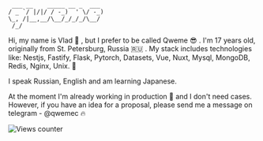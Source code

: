 ```
 ___ __    _____ __ _  ___ 
/ _ `/ |/|/ / -_)  ' \/ -_)
\_, /|__,__/\__/_/_/_/\__/ 
 /_/      
```

<p>Hi, my name is Vlad 👋 , but I prefer to be called Qweme 😎 . I'm 17 years old, originally from St. Petersburg, Russia 🇷🇺 . My stack includes technologies like: Nestjs, Fastify, Flask, Pytorch, Datasets, Vue, Nuxt, Mysql, MongoDB, Redis, Nginx, Unix. 🥰</p>

<p>I speak Russian, English and am learning Japanese.</p> 

<p>At the moment I'm already working in production 🙈 and I don't need cases. However, if you have an idea for a proposal, please send me a message on telegram - @qwemec 🔥</p>

<!--<a href="https://hello.qweme.dev">https://hello.qweme.dev</a>-->

![Views counter](https://komarev.com/ghpvc/?username=qweme32&style=for-the-badge&color=orange)